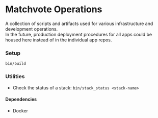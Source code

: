 # Matchvote Operations
A collection of scripts and artifacts used for various infrastructure and development operations.  
In the future, production deployment procedures for all apps could be housed here
instead of in the individual app repos.

### Setup
    bin/build

### Utilities
* Check the status of a stack: `bin/stack_status <stack-name>`

#### Dependencies
* Docker
